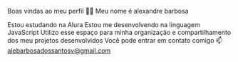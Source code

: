 Boas vindas ao meu perfil 💙💙
Meu nome é alexandre barbosa

Estou estudando na Alura
Estou me desenvolvendo na linguagem JavaScript
Utilizo esse espaço para minha organização e compartilhamento dos meu projetos desenvolvidos
Você pode entrar em contato comigo 📫
alebarbosadossantosv@gmail.com
